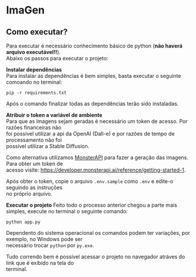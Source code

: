 # ImaGen

## Como executar?
Para executar é necessário conhecimento básico de python (**não haverá arquivo executável!!**).  
Abaixo os passos para executar o projeto:

**Instalar dependências**  
Para instalar as dependências é bem simples, basta executar o seguinte comoando no terminal:

    pip -r requirements.txt

Após o comando finalizar todas as dependências terão sido instaladas.

**Atribuir o token a variável de ambiente**  
Para que as imagens sejam geradas é necessário um token de acesso. Por razões financeiras não  
foi possível utilizar a api da OpenAI (Dall-e) e por razões de tempo de processamento não foi  
possível utilizar a Stable Diffusion.

Como alternativa utilizamos [MonsterAPI](https://monsterapi.ai/) para fazer a geração das imagens. Para obter um token de  
acesso visite: https://developer.monsterapi.ai/reference/getting-started-1.

Após obter o token, copie o arquivo `.env.sample` como `.env` e edite-o seguindo as instruções  
no próprio arquivo.


**Executar o projeto**
Feito todo o processo anterior chegou a parte mais simples, execute no terminal o seguinte comando:

    python app.py

Dependento do sistema operacional os comandos podem ter variações, por exemplo, no Windows pode ser  
necessário trocar `python` por `py.exe`.

Tudo correndo bem é possível acessar o projeto no navegador atráves do link que é exibido na tela do  
terminal.
